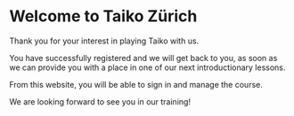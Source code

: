 # Welcome to Taiko Zürich
Thank you for your interest in playing Taiko with us.

You have successfully registered and we will get back to you, as soon as we can provide you
with a place in one of our next introductionary lessons.

From this website, you will be able to sign in and manage the course.

We are looking forward to see you in our training!
